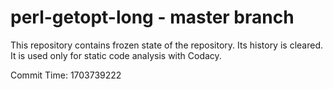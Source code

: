 # perl-getopt-long - master branch

This repository contains frozen state of the repository.
Its history is cleared. It is used only for static code
analysis with Codacy.

Commit Time: 1703739222